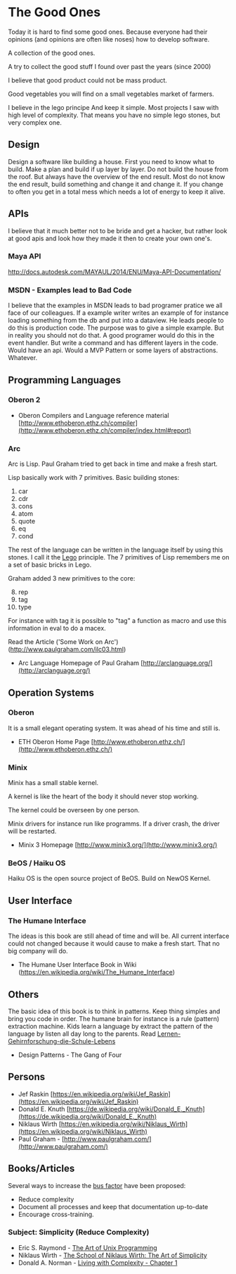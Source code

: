 # The Good Ones

Today it is hard to find some good ones. Because everyone had their opinions 
(and opinions are often like noses) how to develop software.

A collection of the good ones. 

A try to collect the good stuff I found over past the years (since 2000)

I believe that good product could not be mass product.

Good vegetables you will find on a small vegetables market of farmers.

I believe in the lego principe And keep it simple. 
Most projects I saw with high level of complexity. 
That means you have no simple lego stones, but very complex one.

## Design

Design a software like building a house. First you need to know what to build.
Make a plan and build if up layer by layer. Do not build the house from the roof.
But always have the overview of the end result. Most do not know the end result, build something and change it and change it.
If you change to often you get in a total mess which needs a lot of energy to keep it alive.

## APIs

I believe that it much better not to be bride and get a hacker, but rather look
at good apis and look how they made it then to create your own one's.

### Maya API

http://docs.autodesk.com/MAYAUL/2014/ENU/Maya-API-Documentation/

### MSDN - Examples lead to Bad Code

I believe that the examples in MSDN leads to bad programer pratice we all face of our colleagues.
If a example writer writes an example of for instance loading something from the db and
put into a dataview. He leads people to do this is production code. 
The purpose was to give a simple example. But in reality you should not do that.
A good programer would do this in the event handler. But write a command and has different
layers in the code. Would have an api. Would a MVP Pattern or some layers of abstractions. Whatever.

## Programming Languages

### Oberon 2

- Oberon Compilers and Language reference material [http://www.ethoberon.ethz.ch/compiler](http://www.ethoberon.ethz.ch/compiler/index.html#report)

### Arc

Arc is Lisp. Paul Graham tried to get back in time and make a fresh start.

Lisp basically work with 7 primitives. Basic building stones:

1. car  
2. cdr
3. cons
4. atom
5. quote
6. eq
7. cond

The rest of the language can be written in the language itself by using this stones.
I call it the [Lego](https://en.wikipedia.org/wiki/Lego) principle. 
The 7 primitives of Lisp remembers me on a set of basic bricks in Lego. 

Graham added 3 new primitives to the core:

8. rep
9. tag
10. type

For instance with tag it is possible to "tag" a function as macro and use this 
information in eval to do a macex.

Read the Article ('Some Work on Arc') (http://www.paulgraham.com/ilc03.html)

- Arc Language Homepage of Paul Graham [http://arclanguage.org/](http://arclanguage.org/)

## Operation Systems

### Oberon

It is a small elegant operating system. It was ahead of his time and still is.

- ETH Oberon Home Page [http://www.ethoberon.ethz.ch/](http://www.ethoberon.ethz.ch/)

### Minix

Minix has a small stable kernel. 

A kernel is like the heart of the body it should never stop working.

The kernel could be overseen by one person.

Minix drivers for instance run like programms. If a driver crash, the driver will be restarted. 

- Minix 3 Homepage [http://www.minix3.org/](http://www.minix3.org/)

### BeOS / Haiku OS

Haiku OS is the open source project of BeOS. Build on NewOS Kernel.

## User Interface

### The Humane Interface

The ideas is this book are still ahead of time and will be. All current interface could not
changed because it would cause to make a fresh start. That no big company will do.

- The Humane User Interface Book in Wiki (https://en.wikipedia.org/wiki/The_Humane_Interface)

## Others

The basic idea of this book is to think in patterns. Keep thing simples and bring you code in order.
The humane brain for instance is a rule (pattern) extraction machine. Kids learn a language by
extract the pattern of the language by listen all day long to the parents. 
Read [Lernen-Gehirnforschung-die-Schule-Lebens](https://www.amazon.de/Lernen-Gehirnforschung-die-Schule-Lebens/dp/3827413966)

- Design Patterns - The Gang of Four

## Persons

- Jef Raskin [https://en.wikipedia.org/wiki/Jef_Raskin](https://en.wikipedia.org/wiki/Jef_Raskin)
- Donald E. Knuth [https://de.wikipedia.org/wiki/Donald_E._Knuth](https://de.wikipedia.org/wiki/Donald_E._Knuth)
- Niklaus Wirth [https://en.wikipedia.org/wiki/Niklaus_Wirth](https://en.wikipedia.org/wiki/Niklaus_Wirth)
- Paul Graham - [http://www.paulgraham.com/](http://www.paulgraham.com/)

## Books/Articles

Several ways to increase the [bus factor](https://en.wikipedia.org/wiki/Bus_factor) have been proposed:

* Reduce complexity
* Document all processes and keep that documentation up-to-date
* Encourage cross-training.

### Subject: Simplicity (Reduce Complexity)

- Eric S. Raymond - [The Art of Unix Programming](http://nakamotoinstitute.org/static/docs/taoup.pdf)
- Niklaus Wirth - [The School of Niklaus Wirth: The Art of Simplicity](https://www.amazon.de/School-Niklaus-Wirth-Art-Simplicity/dp/1558607234)
- Donald A. Norman - [Living with Complexity - Chapter 1](https://www.jnd.org/dn.mss/LWCChapter1.pdf)




